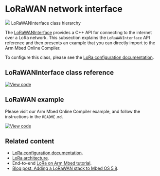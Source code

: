 <h1 id="lorawan-api">LoRaWAN network interface</h1>

<span class="images">![](https://os.mbed.com/docs/v5.13/mbed-os-api-doxy/class_lo_ra_w_a_n_interface.png)<span>
LoRaWANInterface class hierarchy</span></span>

The [LoRaWANInterface](https://os.mbed.com/docs/v5.13/mbed-os-api-doxy/class_lo_ra_w_a_n_interface.html) provides a C++ API for connecting to the internet over a LoRa network. This subsection explains the `LoRaWANInterface` API reference and then presents an example that you can directly import to the Arm Mbed Online Compiler.

To configure this class, please see the [LoRa configuration documentation](../reference/lorawan-configuration.html).

## LoRaWANInterface class reference

[![View code](https://www.mbed.com/embed/?type=library)](https://os.mbed.com/docs/v5.13/mbed-os-api-doxy/class_lo_ra_w_a_n_interface.html)

## LoRaWAN example

Please visit our Arm Mbed Online Compiler example, and follow the instructions in the `README.md`.

[![View code](https://www.mbed.com/embed/?url=https://github.com/ARMmbed/mbed-os-example-lorawan)](https://github.com/ARMmbed/mbed-os-example-lorawan/blob/mbed-os-5.13/main.cpp)

## Related content

- [LoRa configuration documentation](../reference/lorawan-configuration.html).
- [LoRa architecture](../reference/lora-tech.html).
- End-to-end [LoRa on Arm Mbed tutorial](../tutorials/LoRa-tutorial.html).
- [Blog post: Adding a LoRaWAN stack to Mbed OS 5.8](https://os.mbed.com/blog/entry/Adding-a-LoRaWAN-stack-to-Mbed-OS-58/).
